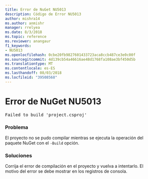 ```yaml
---
title: Error de NuGet NU5013
description: Código de Error NU5013
author: mishra14
ms.author: anmishr
manager: rrelyea
ms.date: 8/3/2018
ms.topic: reference
ms.reviewer: anangaur
f1_keywords:
- NU5013
ms.openlocfilehash: 0cbe20fb9827601433723aca8ccb487ce3e0c00f
ms.sourcegitcommit: 4d139cb54a46616ae48d1768fa108ae3bf450d5b
ms.translationtype: MT
ms.contentlocale: es-ES
ms.lasthandoff: 08/03/2018
ms.locfileid: "39508568"
---
```

# <a name="nuget-error-nu5013"></a>Error de NuGet NU5013
<pre>Failed to build 'project.csproj'</pre>

### <a name="issue"></a>Problema

El proyecto no se pudo compilar mientras se ejecuta la operación del paquete NuGet con el `-Build` opción.


### <a name="solution"></a>Soluciones

Corrija el error de compilación en el proyecto y vuelva a intentarlo. El motivo del error se debe mostrar en los registros de consola.

